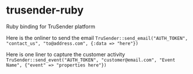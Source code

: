 # trusender-ruby
Ruby binding for TruSender platform

Here is the onliner to send the email
```TruSender::send_email("AUTH_TOKEN", "contact_us", "to@address.com", {:data => "here"})```


Here is one liner to capture the customer activity
```TruSender::send_event("AUTH_TOKEN", "customer@email.com", "Event Name", {"event" => "properties here"})```
